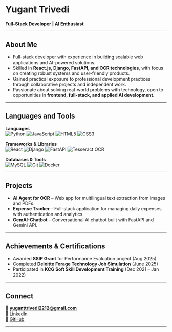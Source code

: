 # Yugant Trivedi  

**Full-Stack Developer | AI Enthusiast**  

---

## About Me  

- Full-stack developer with experience in building scalable web applications and AI-powered solutions.  
- Skilled in **React.js, Django, FastAPI, and OCR technologies**, with focus on creating robust systems and user-friendly products.  
- Gained practical exposure to professional development practices through collaborative projects and independent work.  
- Passionate about solving real-world problems with technology, open to opportunities in **frontend, full-stack, and applied AI development**.  

---

## Languages and Tools  

**Languages**  
![Python](https://img.shields.io/badge/-Python-black?style=flat-square&logo=python) 
![JavaScript](https://img.shields.io/badge/-JavaScript-black?style=flat-square&logo=javascript) 
![HTML5](https://img.shields.io/badge/-HTML5-orange?style=flat-square&logo=html5) 
![CSS3](https://img.shields.io/badge/-CSS3-blue?style=flat-square&logo=css3)  

**Frameworks & Libraries**  
![React](https://img.shields.io/badge/-React-blue?style=flat-square&logo=react) 
![Django](https://img.shields.io/badge/-Django-green?style=flat-square&logo=django) 
![FastAPI](https://img.shields.io/badge/-FastAPI-blue?style=flat-square&logo=fastapi) 
![Tesseract OCR](https://img.shields.io/badge/-Tesseract-black?style=flat-square)  

**Databases & Tools**  
![MySQL](https://img.shields.io/badge/-MySQL-blue?style=flat-square&logo=mysql) 
![Git](https://img.shields.io/badge/-Git-black?style=flat-square&logo=git) 
![Docker](https://img.shields.io/badge/-Docker-blue?style=flat-square&logo=docker) 

---

## Projects  

- **AI Agent for OCR** – Web app for multilingual text extraction from images and PDFs.  
- **Expense Tracker** – Full-stack application for managing daily expenses with authentication and analytics.  
- **GemAI-Chatbot** – Conversational AI chatbot built with FastAPI and Gemini API.  

---

## Achievements & Certifications  

- Awarded **SSIP Grant** for Performance Evaluation project (Aug 2025)  
- Completed **Deloitte Forage Technology Job Simulation** (June 2025)  
- Participated in **KCG Soft Skill Development Training** (Dec 2021 – Jan 2022)  

---

## Connect  

📧 **yuganttrivedi2212@gmail.com**  
🔗 [LinkedIn](https://linkedin.com/in/yuganttrivedi)  
🔗 [GitHub](https://github.com/yuganttrivedi)  

---
